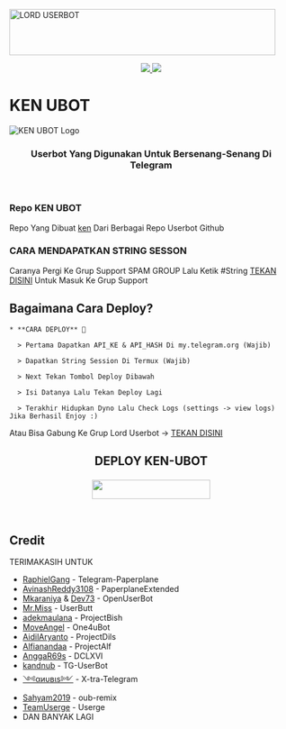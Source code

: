<a href="https://cooltext.com"><img src="https://images.cooltext.com/5539761.gif" width="473" height="82" alt="LORD USERBOT" /></a>


<p align="center">
  <a href="https://github.com/kenzx23/KEN-UBOT/fork">
    <img src="https://img.shields.io/github/forks/kenzx23/KEN-UBOT?label=Fork&style=social">
    
  </a>
  <a href="https://github.com/kenzx23/KEN-UBOT">
    <img src="https://img.shields.io/github/stars/kenzx23/KEN-UBOT?style=social">
  </a>
</p>  

# KEN UBOT
![KEN UBOT Logo](https://telegra.ph/file/d8d68d650cb527039e105.jpg)

<h3 align="center">Userbot Yang Digunakan Untuk Bersenang-Senang Di Telegram</h3>
<p align="center">&nbsp;</p>

### Repo KEN UBOT
Repo Yang Dibuat [ken](https://t.me/xgothboi) Dari Berbagai Repo Userbot Github 


### CARA MENDAPATKAN STRING SESSON

Caranya Pergi Ke Grup Support SPAM GROUP Lalu Ketik #String [TEKAN DISINI](https://t.me/zeusspam) Untuk Masuk Ke Grup Support

## Bagaimana Cara Deploy?

```
* **CARA DEPLOY** 🔧

  > Pertama Dapatkan API_KE & API_HASH Di my.telegram.org (Wajib)

  > Dapatkan String Session Di Termux (Wajib)

  > Next Tekan Tombol Deploy Dibawah

  > Isi Datanya Lalu Tekan Deploy Lagi

  > Terakhir Hidupkan Dyno Lalu Check Logs (settings -> view logs) Jika Berhasil Enjoy :)
```
Atau Bisa Gabung Ke Grup Lord Userbot -> [TEKAN DISINI](https://t.me/LordUserbot_Group)
## <p align="center">DEPLOY KEN-UBOT</p>


<p align="center"><a href="https://heroku.com/deploy?template=https://github.com/kenzx23/KEN-UBOT/tree/KEN-UBOT"> <img src="https://img.shields.io/badge/Deploy%20Ke%20Heroku-magenta?style=flat&logo=heroku" width="210" height="34.45" /></a></p>

<br>
</p>

## Credit
TERIMAKASIH UNTUK

*   [RaphielGang](https://github.com/RaphielGang) - Telegram-Paperplane
*   [AvinashReddy3108](https://github.com/AvinashReddy3108) - PaperplaneExtended
*   [Mkaraniya](https://github.com/mkaraniya) & [Dev73](https://github.com/Devp73) - OpenUserBot
*   [Mr.Miss](https://github.com/keselekpermen69) - UserButt
*   [adekmaulana](https://github.com/adekmaulana) - ProjectBish
*   [MoveAngel](https://github.com/MoveAngel) - One4uBot
*   [AidilAryanto](https://github.com/aidilaryanto) - ProjectDils 
*   [Alfianandaa](https://github.com/alfianandaa/ProjectAlf) - ProjectAlf
*   [AnggaR69s](https://github.com/GengKapak/DCLXVI) - DCLXVI
*   [kandnub](https://github.com/kandnub) - TG-UserBot
*   [༺αиυвιѕ༻](https://github.com/Dark-Princ3) - X-tra-Telegram
*   [Sahyam2019](https://github.com/sahyam2019/oub-remix) - oub-remix
*   [TeamUserge](https://github.com/UsergeTeam/Userge) - Userge
*   DAN BANYAK LAGI 
